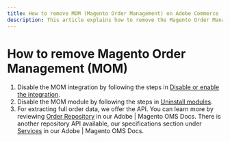 ```yaml
---
title: How to remove MOM (Magento Order Management) on Adobe Commerce
description: This article explains how to remove the Magento Order Management (MOM) system on Adobe Commerce.
---
```

# How to remove Magento Order Management (MOM)

1. Disable the MOM integration by following the steps in [Disable or enable the integration](/docs/commerce-admin/systems/integrations/mcom.html#disable-or-enable-the-integration).
1. Disable the MOM module by following the steps in [Uninstall modules](/docs/commerce-operations/installation-guide/tutorials/uninstall-modules.html).
1. For extracting full order data, we offer the API. You can learn more by reviewing [Order Repository](https://omsdocs.magento.com/specifications/#magento.sales.order_repository) in our Adobe | Magento OMS Docs.
There is another repository API available, our specifications section under [Services](https://omsdocs.magento.com/specifications/#services) in our Adobe | Magento OMS Docs.

